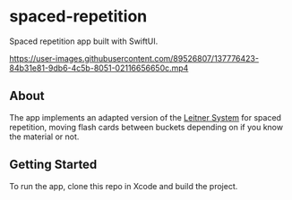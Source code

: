 # spaced-repetition

Spaced repetition app built with SwiftUI.

https://user-images.githubusercontent.com/89526807/137776423-84b31e81-9db6-4c5b-8051-02116656650c.mp4


## About

The app implements an adapted version of the [Leitner System](https://en.wikipedia.org/wiki/Leitner_system) for spaced repetition, moving flash cards between buckets depending on if you know the material or not.

## Getting Started

To run the app, clone this repo in Xcode and build the project.
